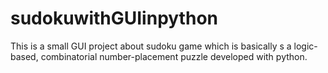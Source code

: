 # sudokuwithGUIinpython
This is a small GUI project about sudoku game which is basically s a logic-based, combinatorial number-placement puzzle developed with python.
